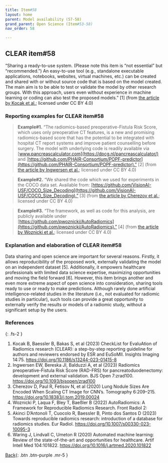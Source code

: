 ```yaml
---
title: Item#58
layout: home
parent: Model availability (57-58)
grand_parent: Open Science (Item#53-58)
nav_order: 58

---
```


## CLEAR item#58


“Sharing a ready-to-use system. (Please note this item is “not essential” but “recommended.”) An easy-to-use tool (e.g., standalone executable applications, notebooks, websites, virtual machines, etc.) can be created and shared with or without source code that is based on the model created. The main aim is to be able to test or validate the model by other research groups. With this approach, users even without experience in machine learning or coding can also test the proposed models.” [1] (from [the article by Kocak et al.](https://insightsimaging.springeropen.com/articles/10.1186/s13244-023-01415-8); licensed under CC BY 4.0)


### Reporting examples for CLEAR item#58

> **Example#1.** “The radiomics-based preoperative-Fistula Risk Score, which uses only preoperative CT features, is a new and promising radiomics-based score that has the potential to be integrated with hospital CT report systems and improve patient counselling before surgery. The model with underlying code is readily available via [www.pancreascalculator.com](https://dpcg.nl/pancreascalculator/) and [https://github.com/PHAIR-Consortium/POPF-predictor](https://github.com/PHAIR-Consortium/POPF-predictor).” [2] (from [the article by Ingwersen et al.](https://doi.org/10.1093/bjsopen/zrad100); licensed under CC BY 4.0)

> **Example#2.** “We shared the code which we used for experiments in the COCO data set. Available from: [https://github.com/VisionAI-USF/COCO_Size_Decoding](https://github.com/VisionAI-USF/COCO_Size_Decoding).” [3] (from [the article by Cherezov et al.](https://doi.org/10.18383/j.tom.2019.00024); licensed under CC BY 4.0)

> **Example#3.** “The framework, as well as code for this analysis, are publicly available under [https://github.com/pwoznicki/AutoRadiomics](https://github.com/pwoznicki/AutoRadiomics).” [4] (from [the article by Woznicki et al.](https://doi.org/10.3389/fradi.2022.919133); licensed under CC BY 4.0)

### Explanation and elaboration of CLEAR item#58

Data sharing and open science are important for several reasons. Firstly, it allows reproducibility of the proposed work, externally validating the model on an independent dataset   [5]. Additionally, it empowers healthcare professionals with limited data science expertise, maximizing opportunities and moving the field forward [6].  However, this item brings another and even more extreme aspect of open science into consideration, sharing tools ready to use or ready to make predictions. Although rarely done artificial intelligence-related studies in the literature (i.e., not evaluated for radiomic studies in particular), such tools can provide a great opportunity to externally verify the results or models of a radiomic study, without a significant setup by the users.

### References

{: .fs-2 }

1. 	Kocak B, Baessler B, Bakas S, et al (2023) CheckList for EvaluAtion of Radiomics research (CLEAR): a step-by-step reporting guideline for authors and reviewers endorsed by ESR and EuSoMII. Insights Imaging 14:75. https://doi.org/10.1186/s13244-023-01415-8
2. 	Ingwersen EW, Bereska JI, Balduzzi A, et al (2023) Radiomics preoperative-Fistula Risk Score (RAD-FRS) for pancreatoduodenectomy: development and external validation. BJS Open 7:zrad100. https://doi.org/10.1093/bjsopen/zrad100
3. 	Cherezov D, Paul R, Fetisov N, et al (2020) Lung Nodule Sizes Are Encoded When Scaling CT Image for CNN’s. Tomography 6:209–215. https://doi.org/10.18383/j.tom.2019.00024
4. 	Woznicki P, Laqua F, Bley T, Baeßler B (2022) AutoRadiomics: A Framework for Reproducible Radiomics Research. Front Radiol 2:
5. 	Akinci D’Antonoli T, Cuocolo R, Baessler B, Pinto dos Santos D (2023) Towards reproducible radiomics research: introduction of a database for radiomics studies. Eur Radiol. https://doi.org/10.1007/s00330-023-10095-3
6. 	Waring J, Lindvall C, Umeton R (2020) Automated machine learning: Review of the state-of-the-art and opportunities for healthcare. Artif Intell Med 104:101822. https://doi.org/10.1016/j.artmed.2020.101822




[Back](https://radiomic.github.io/CLEAR-E3/docs/Open%20Science%20(Item%2053-58)/Model%20availability%20(57-58)/Item57.html){: .btn .btn-purple .mr-5 }
